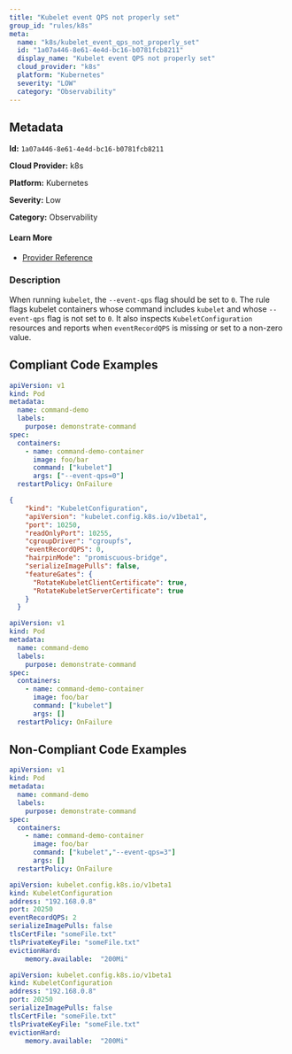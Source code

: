```yaml
---
title: "Kubelet event QPS not properly set"
group_id: "rules/k8s"
meta:
  name: "k8s/kubelet_event_qps_not_properly_set"
  id: "1a07a446-8e61-4e4d-bc16-b0781fcb8211"
  display_name: "Kubelet event QPS not properly set"
  cloud_provider: "k8s"
  platform: "Kubernetes"
  severity: "LOW"
  category: "Observability"
---
```

## Metadata

**Id:** `1a07a446-8e61-4e4d-bc16-b0781fcb8211`

**Cloud Provider:** k8s

**Platform:** Kubernetes

**Severity:** Low

**Category:** Observability

#### Learn More

 - [Provider Reference](https://kubernetes.io/docs/reference/command-line-tools-reference/kubelet/)

### Description

 When running `kubelet`, the `--event-qps` flag should be set to `0`. The rule flags kubelet containers whose command includes `kubelet` and whose `--event-qps` flag is not set to `0`. It also inspects `KubeletConfiguration` resources and reports when `eventRecordQPS` is missing or set to a non-zero value.


## Compliant Code Examples
```yaml
apiVersion: v1
kind: Pod
metadata:
  name: command-demo
  labels:
    purpose: demonstrate-command
spec:
  containers:
    - name: command-demo-container
      image: foo/bar
      command: ["kubelet"]
      args: ["--event-qps=0"]
  restartPolicy: OnFailure

```

```json
{
    "kind": "KubeletConfiguration",
    "apiVersion": "kubelet.config.k8s.io/v1beta1",
    "port": 10250,
    "readOnlyPort": 10255,
    "cgroupDriver": "cgroupfs",
    "eventRecordQPS": 0,
    "hairpinMode": "promiscuous-bridge",
    "serializeImagePulls": false,
    "featureGates": {
      "RotateKubeletClientCertificate": true,
      "RotateKubeletServerCertificate": true
    }
  }

```

```yaml
apiVersion: v1
kind: Pod
metadata:
  name: command-demo
  labels:
    purpose: demonstrate-command
spec:
  containers:
    - name: command-demo-container
      image: foo/bar
      command: ["kubelet"]
      args: []
  restartPolicy: OnFailure

```
## Non-Compliant Code Examples
```yaml
apiVersion: v1
kind: Pod
metadata:
  name: command-demo
  labels:
    purpose: demonstrate-command
spec:
  containers:
    - name: command-demo-container
      image: foo/bar
      command: ["kubelet","--event-qps=3"]
      args: []
  restartPolicy: OnFailure

```

```yaml
apiVersion: kubelet.config.k8s.io/v1beta1
kind: KubeletConfiguration
address: "192.168.0.8"
port: 20250
eventRecordQPS: 2
serializeImagePulls: false
tlsCertFile: "someFile.txt"
tlsPrivateKeyFile: "someFile.txt"
evictionHard:
    memory.available:  "200Mi"

```

```yaml
apiVersion: kubelet.config.k8s.io/v1beta1
kind: KubeletConfiguration
address: "192.168.0.8"
port: 20250
serializeImagePulls: false
tlsCertFile: "someFile.txt"
tlsPrivateKeyFile: "someFile.txt"
evictionHard:
    memory.available:  "200Mi"

```